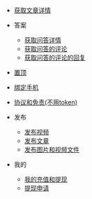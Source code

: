 - [获取文章详情](article.md) 

- 答案
    - [获取问答详情](answer.md)
    - [获取问答的评论](comments.md)
    - [获取问答的评论的回复](replies.md)

- [置顶](topsearch.md) 

- [绑定手机](bindphone.md) 

- [协议和免责(不用token)](agreement.md) 

- 发布
    - [发布视频](video.md)
    - [发布文章](article.md)
    - [发布图片和视频文件](upload.md)

- 我的
    - [我的充值和提现](withdraAndPutup.md)
    - [提现申请](withdrap.md)


